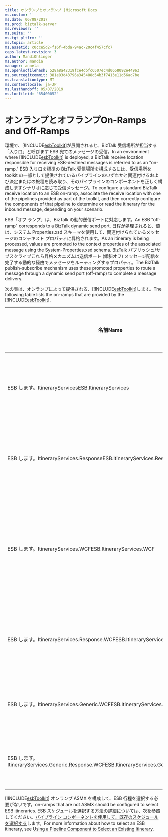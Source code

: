 ```yaml
---
title: オンランプとオフランプ |Microsoft Docs
ms.custom: ''
ms.date: 06/08/2017
ms.prod: biztalk-server
ms.reviewer: ''
ms.suite: ''
ms.tgt_pltfrm: ''
ms.topic: article
ms.assetid: c0cce5d2-f16f-4bda-94ac-20c4f457cfc7
caps.latest.revision: 3
author: MandiOhlinger
ms.author: mandia
manager: anneta
ms.openlocfilehash: 528a8a42319fce4dbfc6507ec4d0658092e44963
ms.sourcegitcommit: 381e83d43796a345488d54b3f7413e11d56ad7be
ms.translationtype: MT
ms.contentlocale: ja-JP
ms.lasthandoff: 05/07/2019
ms.locfileid: "65400052"
---
```

# <a name="on-ramps-and-off-ramps"></a><span data-ttu-id="bc275-102">オンランプとオフランプ</span><span class="sxs-lookup"><span data-stu-id="bc275-102">On-Ramps and Off-Ramps</span></span>
<span data-ttu-id="bc275-103">環境で、[!INCLUDE[esbToolkit](../includes/esbtoolkit-md.md)]が展開されると、BizTalk 受信場所が担当する「入り口」と呼びます ESB 宛てのメッセージの受信。</span><span class="sxs-lookup"><span data-stu-id="bc275-103">In an environment where [!INCLUDE[esbToolkit](../includes/esbtoolkit-md.md)] is deployed, a BizTalk receive location responsible for receiving ESB-destined messages is referred to as an "on-ramp."</span></span> <span data-ttu-id="bc275-104">ESB 入り口を標準の BizTalk 受信場所を構成するには、受信場所を toolkit の一部として提供されているパイプラインのいずれかと関連付けるおよび決定またはの旅程を読み取り、そのパイプラインのコンポーネントを正しく構成しますシナリオに応じて受信メッセージ。</span><span class="sxs-lookup"><span data-stu-id="bc275-104">To configure a standard BizTalk receive location to an ESB on-ramp, associate the receive location with one of the pipelines provided as part of the toolkit, and then correctly configure the components of that pipeline to determine or read the itinerary for the inbound message, depending on your scenario.</span></span>  
  
 <span data-ttu-id="bc275-105">ESB「オフ ランプ」は、BizTalk の動的送信ポートに対応します。</span><span class="sxs-lookup"><span data-stu-id="bc275-105">An ESB "off-ramp" corresponds to a BizTalk dynamic send port.</span></span> <span data-ttu-id="bc275-106">日程が処理されると、値は、システム Properties.xsd スキーマを使用して、関連付けられているメッセージのコンテキスト プロパティに昇格されます。</span><span class="sxs-lookup"><span data-stu-id="bc275-106">As an itinerary is being processed, values are promoted to the context properties of the associated message using the System-Properties.xsd schema.</span></span> <span data-ttu-id="bc275-107">BizTalk パブリッシュ/サブスクライブこれら昇格メカニズムは送信ポート (傾斜オフ) メッセージ配信を完了する動的な経由でメッセージをルーティングするプロパティ。</span><span class="sxs-lookup"><span data-stu-id="bc275-107">The BizTalk publish-subscribe mechanism uses these promoted properties to route a message through a dynamic send port (off-ramp) to complete a message delivery.</span></span>  
  
 <span data-ttu-id="bc275-108">次の表は、オンランプによって提供される、[!INCLUDE[esbToolkit](../includes/esbtoolkit-md.md)]します。</span><span class="sxs-lookup"><span data-stu-id="bc275-108">The following table lists the on-ramps that are provided by the [!INCLUDE[esbToolkit](../includes/esbtoolkit-md.md)].</span></span>  
  
|<span data-ttu-id="bc275-109">名前</span><span class="sxs-lookup"><span data-stu-id="bc275-109">Name</span></span>|<span data-ttu-id="bc275-110">メッセージ交換パターン</span><span class="sxs-lookup"><span data-stu-id="bc275-110">Message exchange pattern</span></span>|<span data-ttu-id="bc275-111">**[説明]**</span><span class="sxs-lookup"><span data-stu-id="bc275-111">**Description**</span></span>|  
|----------|------------------------------|---------------------|  
|<span data-ttu-id="bc275-112">ESB します。ItineraryServices</span><span class="sxs-lookup"><span data-stu-id="bc275-112">ESB.ItineraryServices</span></span>|<span data-ttu-id="bc275-113">一方向</span><span class="sxs-lookup"><span data-stu-id="bc275-113">One-Way</span></span>|<span data-ttu-id="bc275-114">ASMX のランプ;SOAP ヘッダーでは ESB オンランプ コンテンツが必要です。</span><span class="sxs-lookup"><span data-stu-id="bc275-114">ASMX on-ramp; expects ESB itinerary content in SOAP header.</span></span>|  
|<span data-ttu-id="bc275-115">ESB します。ItineraryServices.Response</span><span class="sxs-lookup"><span data-stu-id="bc275-115">ESB.ItineraryServices.Response</span></span>|<span data-ttu-id="bc275-116">要求-応答</span><span class="sxs-lookup"><span data-stu-id="bc275-116">Request-Response</span></span>|<span data-ttu-id="bc275-117">ASMX のランプ;SOAP ヘッダーでは ESB オンランプ コンテンツが必要です。</span><span class="sxs-lookup"><span data-stu-id="bc275-117">ASMX on-ramp; expects ESB itinerary content in SOAP header.</span></span>|  
|<span data-ttu-id="bc275-118">ESB します。ItineraryServices.WCF</span><span class="sxs-lookup"><span data-stu-id="bc275-118">ESB.ItineraryServices.WCF</span></span>|<span data-ttu-id="bc275-119">一方向</span><span class="sxs-lookup"><span data-stu-id="bc275-119">One-Way</span></span>|<span data-ttu-id="bc275-120">Windows Communication Foundation (WCF) に増加します。SOAP ヘッダーでは ESB スケジュールの参照が必要です。</span><span class="sxs-lookup"><span data-stu-id="bc275-120">Windows Communication Foundation (WCF) on-ramp; expects ESB itinerary reference in SOAP header.</span></span>|  
|<span data-ttu-id="bc275-121">ESB します。ItineraryServices.Response.WCF</span><span class="sxs-lookup"><span data-stu-id="bc275-121">ESB.ItineraryServices.Response.WCF</span></span>|<span data-ttu-id="bc275-122">要求-応答</span><span class="sxs-lookup"><span data-stu-id="bc275-122">Request-Response</span></span>|<span data-ttu-id="bc275-123">WCF - 傾斜します。SOAP ヘッダーでは ESB スケジュールの参照が必要です。</span><span class="sxs-lookup"><span data-stu-id="bc275-123">WCF on-ramp; expects ESB itinerary reference in SOAP header.</span></span>|  
|<span data-ttu-id="bc275-124">ESB します。ItineraryServices.Generic.WCF</span><span class="sxs-lookup"><span data-stu-id="bc275-124">ESB.ItineraryServices.Generic.WCF</span></span>|<span data-ttu-id="bc275-125">一方向</span><span class="sxs-lookup"><span data-stu-id="bc275-125">One-Way</span></span>|<span data-ttu-id="bc275-126">WCF - 傾斜します。要求メッセージのみを想定しています。</span><span class="sxs-lookup"><span data-stu-id="bc275-126">WCF on-ramp; expects request message only.</span></span>|  
|<span data-ttu-id="bc275-127">ESB します。ItineraryServices.Generic.Response.WCF</span><span class="sxs-lookup"><span data-stu-id="bc275-127">ESB.ItineraryServices.Generic.Response.WCF</span></span>|<span data-ttu-id="bc275-128">要求-応答</span><span class="sxs-lookup"><span data-stu-id="bc275-128">Request-Response</span></span>|<span data-ttu-id="bc275-129">WCF - 傾斜します。要求メッセージのみを想定しています。</span><span class="sxs-lookup"><span data-stu-id="bc275-129">WCF on-ramp; expects request message only.</span></span>|  
  
 [!INCLUDE[esbToolkit](../includes/esbtoolkit-md.md)] <span data-ttu-id="bc275-130">オンランプ ASMX を構成して、ESB 行程を選択する必要がないです。</span><span class="sxs-lookup"><span data-stu-id="bc275-130">on-ramps that are not ASMX should be configured to select ESB itineraries.</span></span> <span data-ttu-id="bc275-131">ESB スケジュールを選択する方法の詳細については、次を参照してください。[パイプライン コンポーネントを使用して、既存のスケジュールを選択する](../esb-toolkit/using-a-pipeline-component-to-select-an-existing-itinerary.md)します。</span><span class="sxs-lookup"><span data-stu-id="bc275-131">For more information about how to select an ESB itinerary, see [Using a Pipeline Component to Select an Existing Itinerary](../esb-toolkit/using-a-pipeline-component-to-select-an-existing-itinerary.md).</span></span>